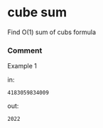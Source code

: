 <!-- ENGLISH -->
# cube sum


Find O(1) sum of cubs formula


### Comment


Example 1

in:
```
4183059834009
```
out:
```
2022
```